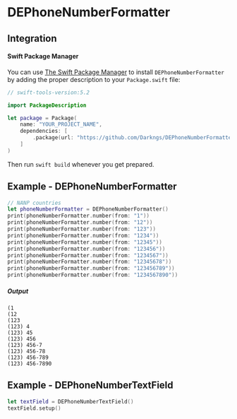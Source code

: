 # **DEPhoneNumberFormatter**

## Integration

#### Swift Package Manager

You can use [The Swift Package Manager](https://swift.org/package-manager) to install `DEPhoneNumberFormatter` by adding the proper description to your `Package.swift` file:

```swift
// swift-tools-version:5.2

import PackageDescription

let package = Package(
    name: "YOUR_PROJECT_NAME",
    dependencies: [
        .package(url: "https://github.com/Darkngs/DEPhoneNumberFormatter.git", from: "2.0.0"),
    ]
)
```
Then run `swift build` whenever you get prepared.

## Example - DEPhoneNumberFormatter
```swift
// NANP countries
let phoneNumberFormatter = DEPhoneNumberFormatter()
print(phoneNumberFormatter.number(from: "1"))
print(phoneNumberFormatter.number(from: "12"))
print(phoneNumberFormatter.number(from: "123"))
print(phoneNumberFormatter.number(from: "1234"))
print(phoneNumberFormatter.number(from: "12345"))
print(phoneNumberFormatter.number(from: "123456"))
print(phoneNumberFormatter.number(from: "1234567"))
print(phoneNumberFormatter.number(from: "12345678"))
print(phoneNumberFormatter.number(from: "123456789"))
print(phoneNumberFormatter.number(from: "1234567890"))
```
##### Output
```
(1
(12
(123
(123) 4
(123) 45
(123) 456
(123) 456-7
(123) 456-78
(123) 456-789
(123) 456-7890
```

## Example - DEPhoneNumberTextField
```swift
let textField = DEPhoneNumberTextField()
textField.setup()
```
